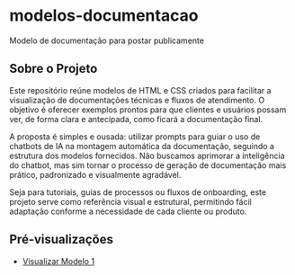 # modelos-documentacao

Modelo de documentação para postar publicamente

## Sobre o Projeto

Este repositório reúne modelos de HTML e CSS criados para facilitar a visualização de documentações técnicas e fluxos de atendimento. O objetivo é oferecer exemplos prontos para que clientes e usuários possam ver, de forma clara e antecipada, como ficará a documentação final.

A proposta é simples e ousada: utilizar prompts para guiar o uso de chatbots de IA na montagem automática da documentação, seguindo a estrutura dos modelos fornecidos. Não buscamos aprimorar a inteligência do chatbot, mas sim tornar o processo de geração de documentação mais prático, padronizado e visualmente agradável.

Seja para tutoriais, guias de processos ou fluxos de onboarding, este projeto serve como referência visual e estrutural, permitindo fácil adaptação conforme a necessidade de cada cliente ou produto.

## Pré-visualizações

- [Visualizar Modelo 1](https://raw.githack.com/LeomarLeite/modelos-documentacao/main/modelo1/index.html)
